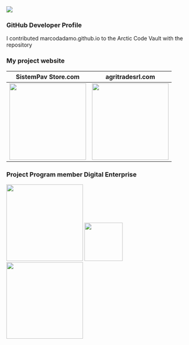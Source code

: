 <img src="https://marcodadamoeu.files.wordpress.com/2020/04/cropped-icona-marco-dadamo-1.png">

### GitHub Developer Profile
I contributed marcodadamo.github.io to the Arctic Code Vault with the repository

### My project website
| SistemPav Store.com                                                                                                                                    | agritradesrl.com |
|--------------------------------------------------------------------------------------------------------------------------------------------------------|------------------|
|<img src="https://i2.wp.com/sistempavstore.com/wp-content/uploads/2020/06/cropped-SistemPav-Store-logo-social-fondo-scuro.png?w=1009&ssl=1" width="200"> | <img src="https://agritradesrl.files.wordpress.com/2020/04/cropped-agritrade-logo-original-inglese-copia.jpg?w=750&h=296" width="200"> |

### Project Program member Digital Enterprise
<img src="https://marcodadamoeu.files.wordpress.com/2020/05/sfonto-datatrade.png" width="200"> <img src="https://marcodadamoeu.files.wordpress.com/2020/04/coutrynotebook-image.png" width="100">  <img src="https://marcodadamoeu.files.wordpress.com/2020/04/trade-data-fertilizers.png" width="200">
